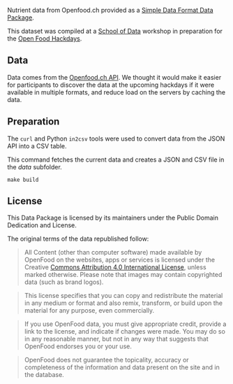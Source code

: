 Nutrient data from Openfood.ch provided as a [Simple Data Format Data Package](http://dataprotocols.readthedocs.io/en/latest/simple-data-format.html).

This dataset was compiled at a [School of Data](http://schoolofdata.ch) workshop in preparation for the [Open Food Hackdays](http://food.opendata.ch).

## Data

Data comes from the [Openfood.ch API](). We thought it would make it easier for participants to discover the data at the upcoming hackdays if it were available in multiple formats, and reduce load on the servers by caching the data.

## Preparation

The `curl` and Python `in2csv` tools were used to convert data from the JSON API into a CSV table.

This command fetches the current data and creates a JSON and CSV file in the *data* subfolder.
```
make build
```

## License

This Data Package is licensed by its maintainers under the Public Domain Dedication and License.

The original terms of the data republished follow: 

> All Content (other than computer software) made available by OpenFood on the websites, apps or services is licensed under the Creative [Commons Attribution 4.0 International License](https://creativecommons.org/licenses/by/4.0/), unless marked otherwise. Please note that images may contain copyrighted data (such as brand logos).

> This license specifies that you can copy and redistribute the material in any medium or format and also remix, transform, or build upon the material for any purpose, even commercially.

> If you use OpenFood data, you must give appropriate credit, provide a link to the license, and indicate if changes were made. You may do so in any reasonable manner, but not in any way that suggests that OpenFood endorses you or your use.

> OpenFood does not guarantee the topicality, accuracy or completeness of the information and data present on the site and in the database.

